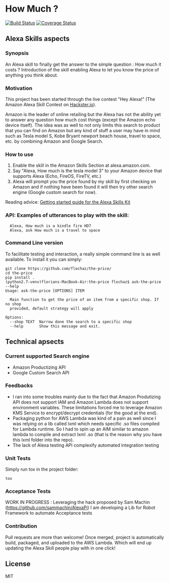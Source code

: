 # How Much ?
[![Build Status](https://travis-ci.org/flochaz/the-price.svg?branch=master)](https://travis-ci.org/flochaz/the-price)
[![Coverage Status](https://coveralls.io/repos/github/flochaz/the-price/badge.svg?branch=master)](https://coveralls.io/github/flochaz/the-price?branch=master)


## Alexa Skills aspects

### Synopsis

An Alexa skill to finally get the answer to the simple question : How much it costs ?
Introduction of the skill enabling Alexa to let you know the price of anything you think about.

### Motivation

This project has been started through the live contest "Hey Alexa!" (The Amazon Alexa Skill Contest on [Hackster.io](https://www.hackster.io)).

Amazon is the leader of online retailing but the Alexa has not the ability yet to answer any question how much cost things (except the Amazon echo device itself).
The idea was as well to not only limits this search to product that you can find on Amazon but any kind of stuff a user may have in mind such as Tesla model S, Kobe Bryant newport beach house, travel to space, etc. by combining Amazon and Google Search.

### How to use

1. Enable the skill in the Amazon Skills Section at alexa.amazon.com.
2. Say "Alexa, How much is the tesla model 3" to your Amazon device that supports Alexa (Echo, FireOS, FireTV, etc.)
3. Alexa will prompt you the price found by my skill by first checking on Amazon and if nothing have been found it will then try other search engine (Google custom search for now).

Reading advice: [Getting started guide for the Alexa Skills Kit](https://developer.amazon.com/appsandservices/solutions/alexa/alexa-skills-kit/getting-started-guide)

### API: Examples of utterances to play with the skill:
```
  Alexa, How much is a kindle fire HD7
  Alexa, ask How much is a travel to space
```

### Command Line version
To facilitate testing and interaction, a really simple command line is as well available.
To install it you can simply:
```
git clone https://github.com/flochaz/the-price/
cd the-price
pip install .
(python2.7-venv)florians-MacBook-Air:the-price flochaz$ ask-the-price --help
Usage: ask-the-price [OPTIONS] ITEM

  Main function to get the price of an item from a specific shop. If no shop
  provided, default strategy will apply

Options:
  --shop TEXT  Narrow done the search to a specific shop
  --help       Show this message and exit.
```

## Technical apsects

### Current supported Search engine
* Amazon Productizing API
* Google Custom Search API

### Feedbacks
* I ran into some troubles mainly due to the fact that Amazon Produtizing API does not support IAM and Amazon Lambda does not support environment variables. These limitations forced me to leverage Amazon KMS Service to encrypt/decrypt credentials (for the good at the end).
* Packaging python for AWS Lambda was kind of a pain as well since I was relying on a lib called lxml which needs specific .so files compiled for Lambda runtime. So I had to spin up an AIM similar to amazon lambda to compile and extract lxml .so (that is the reason why you have this lxml folder into the repo).
* The lack of Alexa testing API complexify automated integration testing

### Unit Tests

Simply run tox in the project folder:
```
tox
```

### Acceptance Tests

WORK IN PROGRESS : Leveraging the hack proposed by Sam Machin (https://github.com/sammachin/AlexaPi) I am developing a Lib for Robot Framework to automate Acceptance tests

### Contribution

Pull requests are more than welcome!
Once merged, project is automatically build, packaged, and uploaded to the AWS Lambda.
Which will end up updating the Alexa Skill people play with in one click!

## License

MIT
